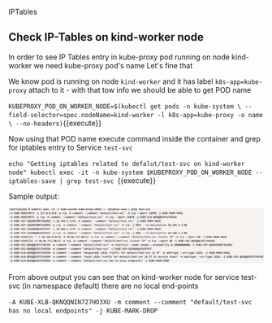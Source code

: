IPTables 

## Check IP-Tables on kind-worker node 

In order to see IP Tables entry in kube-proxy pod running on node kind-worker we need kube-proxy pod's name 
Let's fine that 

We know pod is running on node `kind-worker` and it has label `k8s-app=kube-proxy` attach to it - with that tow info we 
should be able to get POD name 

`KUBEPROXY_POD_ON_WORKER_NODE=$(kubectl get pods -n kube-system \
--field-selector=spec.nodeName=kind-worker -l k8s-app=kube-proxy -o name \
--no-headers)`{{execute}}

Now using that POD name execute command inside the container and grep for iptables entry to Service `test-svc` 

`echo "Getting iptables related to defalut/test-svc on kind-worker node"
kubectl exec -it -n kube-system $KUBEPROXY_POD_ON_WORKER_NODE -- iptables-save | grep test-svc
`{{execute}}

Sample output: 

![](./assets/iptables-save.png)

From above output you can see that on kind-worker node for service test-svc (in namespace default) there are no local end-points 

`
-A KUBE-XLB-QKNQQNIN727HO3XU -m comment --comment "default/test-svc has no local endpoints" -j KUBE-MARK-DROP
`

